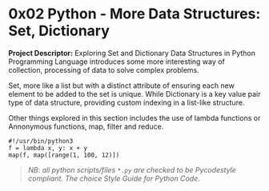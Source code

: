 # 0x02 Python - More Data Structures: Set, Dictionary

__Project Descriptor:__ Exploring Set and Dictionary Data Structures in
Python Programming Language introduces some more interesting way of collection,
processing of data to solve complex problems.

Set, more like a list but with a distinct attribute of ensuring each new element
to be added to the set is unique. While Dictionary is a key value pair type of
data structure, providing custom indexing in a list-like structure.

Other things explored in this section includes the use of lambda functions or
Annonymous functions, map, filter and reduce.


```
#!/usr/bin/python3
f = lambda x, y: x + y
map(f, map([range(1, 100, 12)])
```

> _NB: all python scripts/files ```*.py``` are checked to be Pycodestyle_
> _compliant. The choice Style Guide for Python Code._
